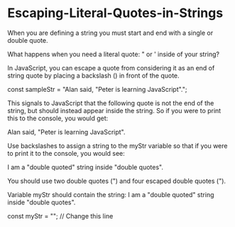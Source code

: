 # Escaping-Literal-Quotes-in-Strings

When you are defining a string you must start and end with a single or double quote. 

What happens when you need a literal quote: " or ' inside of your string?

In JavaScript, you can escape a quote from considering it as an end of string quote by placing a backslash (\) in front of the quote.

const sampleStr = "Alan said, \"Peter is learning JavaScript\".";

This signals to JavaScript that the following quote is not the end of the string, but should instead appear inside the string. So if you were to print this to the console, you would get:

Alan said, "Peter is learning JavaScript".

Use backslashes to assign a string to the myStr variable so that if you were to print it to the console, you would see:

I am a "double quoted" string inside "double quotes".

You should use two double quotes (") and four escaped double quotes (\").

Variable myStr should contain the string: I am a "double quoted" string inside "double quotes".

const myStr = ""; // Change this line
